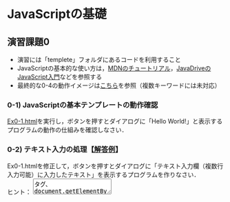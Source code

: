 # JavaScriptの基礎
## 演習課題0 
- 演習には「templete」フォルダにあるコードを利用すること  
- JavaScriptの基本的な使い方は，[MDNのチュートリアル](https://developer.mozilla.org/ja/docs/Learn/Getting_started_with_the_web/JavaScript_basics)，[JavaDriveのJavaScript入門](https://www.javadrive.jp/javascript/)などを参照する
- 最終的な0-4の動作イメージは[こちら](https://oecu-kozaki-lab.github.io/JS-SPARQL-Exercise/Ex0-4.html)を参照（複数キーワードには未対応）

### 0-1) JavaScriptの基本テンプレートの動作確認 
[Ex0-1.html](https://oecu-kozaki-lab.github.io/JS-SPARQL-Exercise/Ex0-1.html)を実行し，ボタンを押すとダイアログに「Hello World!」と表示するプログラムの動作の仕組みを確認しなさい．

### 0-2) テキスト入力の処理【[解答例](https://oecu-kozaki-lab.github.io/JS-SPARQL-Exercise/Ex0-2.html)】
Ex0-1.htmlを修正して，ボタンを押すとダイアログに「テキスト入力欄（複数行入力可能）に入力したテキスト」を表示するプログラムを作りなさい．  
ヒント： <textarea>タグ、document.getElementById(入力欄のID).value などを使うとよい.

### 0-3) テキストのWebページへの表示処理【[解答例](https://oecu-kozaki-lab.github.io/JS-SPARQL-Exercise/Ex0-3.html)】
Ex0-2.htmlを修正して，ボタンを押すと，開いているWebページの下部（ソースでは`<div id="result_div"></div>`で示された部分）に「テキスト入力欄（複数行入力可能）に入力したテキスト」を表示するプログラムを作りなさい．  
- 複数行入力した際も，正しく改行されるように注意すること
- ボタンを押すたびに，入力内容が「追記する形」で表示される方法も試する 

ヒント：Webページの書き換えには，innerTextやinnerHTMLを使うとよい．  

### 0-4) テキスト入力の処理【[解答例](https://oecu-kozaki-lab.github.io/JS-SPARQL-Exercise/Ex0-4.html)】
Ex0-3.htmlを修正して，１行分のテキストを入力する「キーワード入力欄」を追加なさい．  
その上で，ボタンを押すと，開いているWebページの下部に表示される「テキスト入力欄（複数行入力可能）に入力したテキスト」中で，「キーワード入力欄」に入力したキーワードが「強調表示」されるプログラムを作りなさい．  
- 強調表示の仕方は，「太字にする」，「背景の色を変える」など，いくつか試すこと
- 複数のキーワードを「半角スペース区切り」で入力し，それぞれのキーワードに一致する箇所を強調表示できるような拡張も行う  
【[解答例1](https://oecu-kozaki-lab.github.io/JS-SPARQL-Exercise/Ex0-4b2.html), [ソースコード](https://github.com/oecu-kozaki-lab/JS-SPARQL-Exercise/blob/main/docs/Ex0-4b2.html)】
【[解答例2](https://oecu-kozaki-lab.github.io/JS-SPARQL-Exercise/Ex0-4b.html), [ソースコード](https://github.com/oecu-kozaki-lab/JS-SPARQL-Exercise/blob/main/docs/Ex0-4b.html)】  
ヒント（使う関数の例）：replaceAll，split，forEachなどを使うとよい．  
